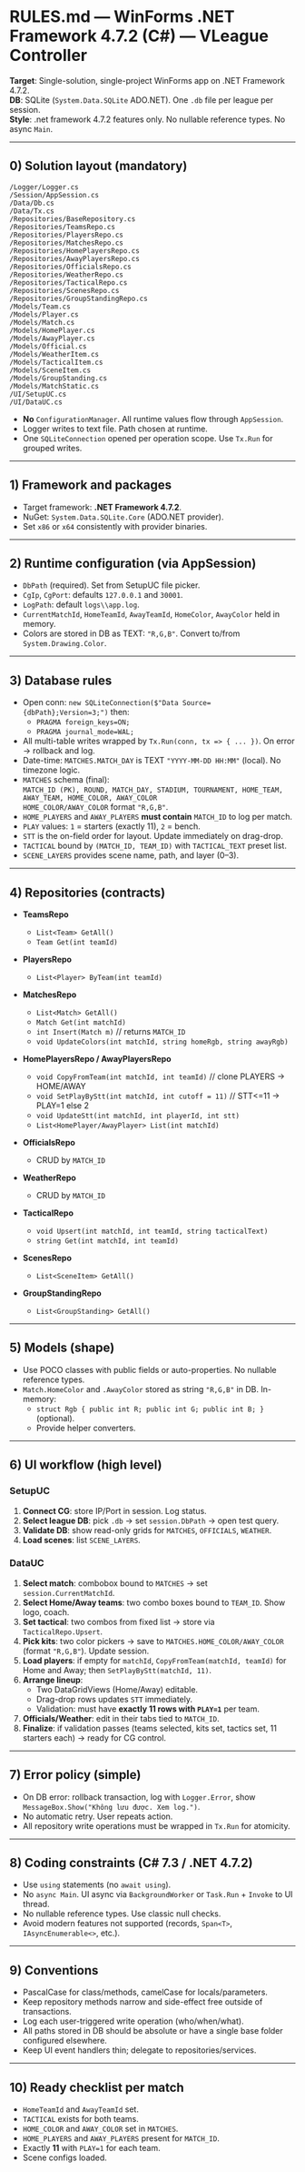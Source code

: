 # RULES.md — WinForms .NET Framework 4.7.2 (C#) — VLeague Controller

**Target**: Single-solution, single-project WinForms app on .NET Framework 4.7.2.  
**DB**: SQLite (`System.Data.SQLite` ADO.NET). One `.db` file per league per session.  
**Style**: .net framework 4.7.2 features only. No nullable reference types. No async `Main`.  

---

## 0) Solution layout (mandatory)

```
/Logger/Logger.cs
/Session/AppSession.cs
/Data/Db.cs
/Data/Tx.cs
/Repositories/BaseRepository.cs
/Repositories/TeamsRepo.cs
/Repositories/PlayersRepo.cs
/Repositories/MatchesRepo.cs
/Repositories/HomePlayersRepo.cs
/Repositories/AwayPlayersRepo.cs
/Repositories/OfficialsRepo.cs
/Repositories/WeatherRepo.cs
/Repositories/TacticalRepo.cs
/Repositories/ScenesRepo.cs
/Repositories/GroupStandingRepo.cs
/Models/Team.cs
/Models/Player.cs
/Models/Match.cs
/Models/HomePlayer.cs
/Models/AwayPlayer.cs
/Models/Official.cs
/Models/WeatherItem.cs
/Models/TacticalItem.cs
/Models/SceneItem.cs
/Models/GroupStanding.cs
/Models/MatchStatic.cs
/UI/SetupUC.cs
/UI/DataUC.cs
```

- **No** `ConfigurationManager`. All runtime values flow through `AppSession`.
- Logger writes to text file. Path chosen at runtime.  
- One `SQLiteConnection` opened per operation scope. Use `Tx.Run` for grouped writes.

---

## 1) Framework and packages

- Target framework: **.NET Framework 4.7.2**.  
- NuGet: `System.Data.SQLite.Core` (ADO.NET provider).  
- Set `x86` or `x64` consistently with provider binaries.

---

## 2) Runtime configuration (via AppSession)

- `DbPath` (required). Set from SetupUC file picker.  
- `CgIp`, `CgPort`: defaults `127.0.0.1` and `30001`.  
- `LogPath`: default `logs\\app.log`.  
- `CurrentMatchId`, `HomeTeamId`, `AwayTeamId`, `HomeColor`, `AwayColor` held in memory.  
- Colors are stored in DB as TEXT: `"R,G,B"`. Convert to/from `System.Drawing.Color`.

---

## 3) Database rules

- Open conn: `new SQLiteConnection($"Data Source={dbPath};Version=3;")` then:
  - `PRAGMA foreign_keys=ON;`
  - `PRAGMA journal_mode=WAL;`
- All multi-table writes wrapped by `Tx.Run(conn, tx => { ... })`. On error → rollback and log.
- Date-time: `MATCHES.MATCH_DAY` is TEXT `"YYYY-MM-DD HH:MM"` (local). No timezone logic.
- `MATCHES` schema (final):  
  `MATCH_ID (PK), ROUND, MATCH_DAY, STADIUM, TOURNAMENT, HOME_TEAM, AWAY_TEAM, HOME_COLOR, AWAY_COLOR`  
  `HOME_COLOR/AWAY_COLOR` format `"R,G,B"`.
- `HOME_PLAYERS` and `AWAY_PLAYERS` **must contain** `MATCH_ID` to log per match.
- `PLAY` values: `1` = starters (exactly 11), `2` = bench.  
- `STT` is the on-field order for layout. Update immediately on drag-drop.
- `TACTICAL` bound by `(MATCH_ID, TEAM_ID)` with `TACTICAL_TEXT` preset list.
- `SCENE_LAYERS` provides scene name, path, and layer (0–3).

---

## 4) Repositories (contracts)

- **TeamsRepo**
  - `List<Team> GetAll()`
  - `Team Get(int teamId)`

- **PlayersRepo**
  - `List<Player> ByTeam(int teamId)`

- **MatchesRepo**
  - `List<Match> GetAll()`
  - `Match Get(int matchId)`
  - `int Insert(Match m)`  // returns `MATCH_ID`
  - `void UpdateColors(int matchId, string homeRgb, string awayRgb)`

- **HomePlayersRepo / AwayPlayersRepo**
  - `void CopyFromTeam(int matchId, int teamId)`  // clone PLAYERS -> HOME/AWAY
  - `void SetPlayByStt(int matchId, int cutoff = 11)`  // STT<=11 → PLAY=1 else 2
  - `void UpdateStt(int matchId, int playerId, int stt)`
  - `List<HomePlayer/AwayPlayer> List(int matchId)`

- **OfficialsRepo**
  - CRUD by `MATCH_ID`

- **WeatherRepo**
  - CRUD by `MATCH_ID`

- **TacticalRepo**
  - `void Upsert(int matchId, int teamId, string tacticalText)`
  - `string Get(int matchId, int teamId)`

- **ScenesRepo**
  - `List<SceneItem> GetAll()`

- **GroupStandingRepo**
  - `List<GroupStanding> GetAll()`

---

## 5) Models (shape)

- Use POCO classes with public fields or auto-properties. No nullable reference types.
- `Match.HomeColor` and `.AwayColor` stored as string `"R,G,B"` in DB. In-memory:
  - `struct Rgb { public int R; public int G; public int B; }` (optional).
  - Provide helper converters.

---

## 6) UI workflow (high level)

### SetupUC
1. **Connect CG**: store IP/Port in session. Log status.
2. **Select league DB**: pick `.db` → set `session.DbPath` → open test query.
3. **Validate DB**: show read-only grids for `MATCHES`, `OFFICIALS`, `WEATHER`.
4. **Load scenes**: list `SCENE_LAYERS`.

### DataUC
1. **Select match**: combobox bound to `MATCHES` → set `session.CurrentMatchId`.
2. **Select Home/Away teams**: two combo boxes bound to `TEAM_ID`. Show logo, coach.
3. **Set tactical**: two combos from fixed list → store via `TacticalRepo.Upsert`.
4. **Pick kits**: two color pickers → save to `MATCHES.HOME_COLOR/AWAY_COLOR` (format `"R,G,B"`). Update session.
5. **Load players**: if empty for `matchId`, `CopyFromTeam(matchId, teamId)` for Home and Away; then `SetPlayByStt(matchId, 11)`.
6. **Arrange lineup**:
   - Two DataGridViews (Home/Away) editable.
   - Drag-drop rows updates `STT` immediately.
   - Validation: must have **exactly 11 rows with `PLAY=1`** per team.
7. **Officials/Weather**: edit in their tabs tied to `MATCH_ID`.
8. **Finalize**: if validation passes (teams selected, kits set, tactics set, 11 starters each) → ready for CG control.

---

## 7) Error policy (simple)

- On DB error: rollback transaction, log with `Logger.Error`, show `MessageBox.Show("Không lưu được. Xem log.")`.
- No automatic retry. User repeats action.
- All repository write operations must be wrapped in `Tx.Run` for atomicity.

---

## 8) Coding constraints (C# 7.3 / .NET 4.7.2)

- Use `using` statements (no `await using`).  
- No `async Main`. UI async via `BackgroundWorker` or `Task.Run` + `Invoke` to UI thread.  
- No nullable reference types. Use classic null checks.  
- Avoid modern features not supported (records, `Span<T>`, `IAsyncEnumerable<>`, etc.).

---

## 9) Conventions

- PascalCase for class/methods, camelCase for locals/parameters.  
- Keep repository methods narrow and side-effect free outside of transactions.  
- Log each user-triggered write operation (who/when/what).  
- All paths stored in DB should be absolute or have a single base folder configured elsewhere.  
- Keep UI event handlers thin; delegate to repositories/services.

---

## 10) Ready checklist per match

- `HomeTeamId` and `AwayTeamId` set.  
- `TACTICAL` exists for both teams.  
- `HOME_COLOR` and `AWAY_COLOR` set in `MATCHES`.  
- `HOME_PLAYERS` and `AWAY_PLAYERS` present for `MATCH_ID`.  
- Exactly **11** with `PLAY=1` for each team.  
- Scene configs loaded.
